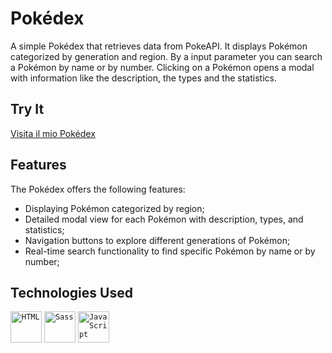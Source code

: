 # Pokédex

A simple Pokédex that retrieves data from PokeAPI.
It displays Pokémon categorized by generation and region.
By a input parameter you can search a Pokémon by name or by number.
Clicking on a Pokémon opens a modal with information like the description, the types and the statistics.

## Try It
[Visita il mio Pokédex](https://Pokédex-wsmomo.netlify.app/)


## Features
The Pokédex offers the following features:
- Displaying Pokémon categorized by region;
- Detailed modal view for each Pokémon with description, types, and statistics;
- Navigation buttons to explore different generations of Pokémon;
- Real-time search functionality to find specific Pokémon by name or by number;

## Technologies Used
<div>
	<code><img height="50" src="https://user-images.githubusercontent.com/25181517/192158954-f88b5814-d510-4564-b285-dff7d6400dad.png" alt="HTML" title="HTML"/></code>
	<code><img height="50" src="https://user-images.githubusercontent.com/25181517/192158956-48192682-23d5-4bfc-9dfb-6511ade346bc.png" alt="Sass" title="Sass"/></code>
	<code><img height="50" src="https://user-images.githubusercontent.com/25181517/117447155-6a868a00-af3d-11eb-9cfe-245df15c9f3f.png" alt="JavaScript" title="JavaScript"/></code>
</div>
